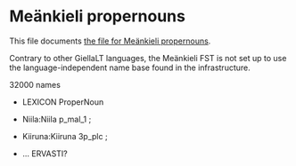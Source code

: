 # Meänkieli propernouns

This file documents [the file for Meänkieli propernouns](https://github.com/giellalt/lang-fit/blob/main/src/fst/stems/fit-propernouns.lexc).

Contrary to other GiellaLT languages, the Meänkieli FST is not set up to use the language-independent name base found in the infrastructure.

32000 names

 * LEXICON ProperNoun 

 * Niila:Niila p_mal_1 ; 
 * Kiiruna:Kiiruna 3p_plc ; 
* ...
ERVASTI?
